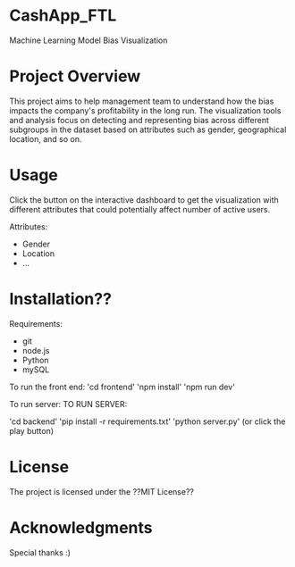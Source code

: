 # CashApp_FTL

Machine Learning Model Bias Visualization


# Project Overview

This project aims to help management team to understand how the bias impacts the company's profitability in the long run. The visualization tools and analysis focus on detecting and representing bias across different subgroups in the dataset based on attributes such as gender, geographical location, and so on. 


# Usage

Click the button on the interactive dashboard to get the visualization with different attributes that could potentially affect number of active users.

Attributes:
- Gender
- Location
- ...


# Installation??
Requirements:
- git
- node.js
- Python
- mySQL

To run the front end:
'cd frontend'
'npm install'
'npm run dev'

To run server:
TO RUN SERVER:

'cd backend'
'pip install -r requirements.txt'
'python server.py' (or click the play button)

# License
The project is licensed under the ??MIT License??


# Acknowledgments

Special thanks :)


